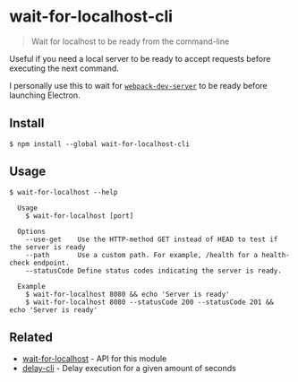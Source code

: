 # wait-for-localhost-cli

> Wait for localhost to be ready from the command-line

Useful if you need a local server to be ready to accept requests before executing the next command.

I personally use this to wait for [`webpack-dev-server`](https://github.com/webpack/webpack-dev-server) to be ready before launching Electron.

## Install

```
$ npm install --global wait-for-localhost-cli
```

## Usage

```
$ wait-for-localhost --help

  Usage
    $ wait-for-localhost [port]

  Options
    --use-get    Use the HTTP-method GET instead of HEAD to test if the server is ready
    --path       Use a custom path. For example, /health for a health-check endpoint.
    --statusCode Define status codes indicating the server is ready. 

  Example
    $ wait-for-localhost 8080 && echo 'Server is ready'
    $ wait-for-localhost 8080 --statusCode 200 --statusCode 201 && echo 'Server is ready'
```

## Related

- [wait-for-localhost](https://github.com/sindresorhus/wait-for-localhost) - API for this module
- [delay-cli](https://github.com/sindresorhus/delay-cli) - Delay execution for a given amount of seconds
